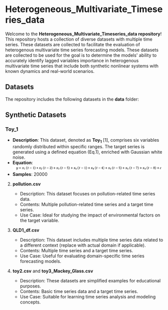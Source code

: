 # Heterogeneous_Multivariate_Timeseries_data
Welcome to the **Heterogeneous_Multivariate_Timeseries_data repository**! This repository hosts a collection of diverse datasets with multiple time series. These datasets are collected to facilitate the evaluation of heterogenous multivariate time series forecasting models. These datasets are collected to be used for the goal is to determine the models' ability to accurately identify lagged variables importance in heterogenous multivariate time series that include both synthetic nonlinear systems with known dynamics and real-world scenarios.


## Datasets

The repository includes the following datasets in the **data** folder:


## Synthetic Datasets

### Toy_1
- **Description**: This dataset, denoted as $\mathbf{Toy_1}$ [1], comprises six variables randomly distributed within specific ranges. The target series is generated using a defined equation (Eq.1), enriched with Gaussian white noise.
- **Equation**:  ![Equation 1](https://github.com/sarah-almaghrabi/Heterogeneous_Multivariate_Timeseries_data/blob/main/fig/toy1.png)
- **Samples**: 20000
 

2. **pollution.csv**
   - Description: This dataset focuses on pollution-related time series data.
   - Contents: Multiple pollution-related time series and a target time series.
   - Use Case: Ideal for studying the impact of environmental factors on the target variable.


3. **QLD1_df.csv**
   - Description: This dataset includes multiple time series data related to a different context (replace with actual domain if applicable).
   - Contents: Multiple time series and a target time series.
   - Use Case: Useful for evaluating domain-specific time series forecasting models.


5. **toy2.csv** and **toy3_Mackey_Glass.csv**
   - Description: These datasets are simplified examples for educational purposes.
   - Contents: Basic time series data and a target time series.
   - Use Case: Suitable for learning time series analysis and modeling concepts.
